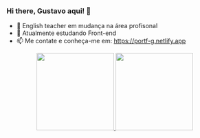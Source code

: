 ### Hi there, Gustavo aqui! 👋


- 🔭 English teacher em mudança na área profisonal
- 🌱 Atualmente estudando Front-end
- 📫 Me contate e conheça-me em: https://portf-g.netlify.app

<div align="center">
  <a href="https://portf-g.netlify.app">
  <img height="180em" src="https://github-readme-stats.vercel.app/api?username=gustavomarquesz&show_icons=true&theme=tokyonight&include_all_commits=true&count_private=true"/>
  <img height="180em" src="https://github-readme-stats.vercel.app/api/top-langs/?username=gustavomarquesz&layout=compact&langs_count=7&theme=tokyonight"/>
</div>
